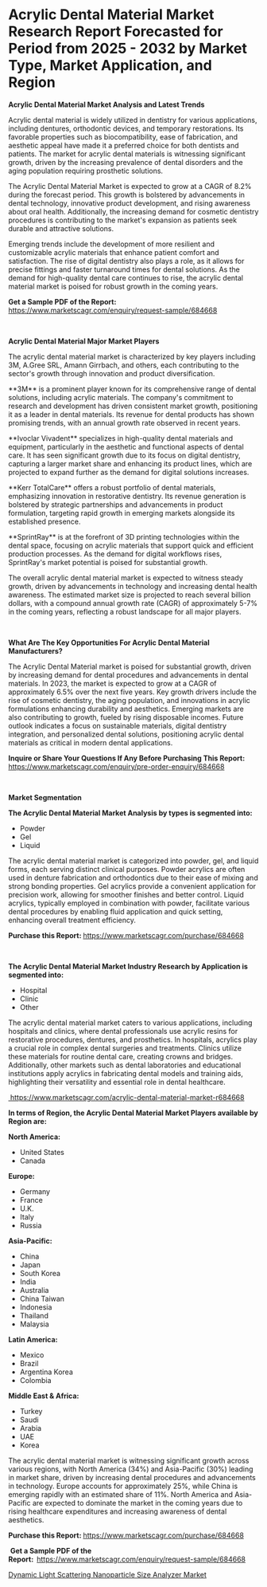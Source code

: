 <p><h1>Acrylic Dental Material Market Research Report Forecasted for Period from 2025 -  2032 by Market Type, Market Application, and Region</h1></p><p><strong>Acrylic Dental Material Market Analysis and Latest Trends</strong></p>
<p><p>Acrylic dental material is widely utilized in dentistry for various applications, including dentures, orthodontic devices, and temporary restorations. Its favorable properties such as biocompatibility, ease of fabrication, and aesthetic appeal have made it a preferred choice for both dentists and patients. The market for acrylic dental materials is witnessing significant growth, driven by the increasing prevalence of dental disorders and the aging population requiring prosthetic solutions.</p><p>The Acrylic Dental Material Market is expected to grow at a CAGR of 8.2% during the forecast period. This growth is bolstered by advancements in dental technology, innovative product development, and rising awareness about oral health. Additionally, the increasing demand for cosmetic dentistry procedures is contributing to the market's expansion as patients seek durable and attractive solutions.</p><p>Emerging trends include the development of more resilient and customizable acrylic materials that enhance patient comfort and satisfaction. The rise of digital dentistry also plays a role, as it allows for precise fittings and faster turnaround times for dental solutions. As the demand for high-quality dental care continues to rise, the acrylic dental material market is poised for robust growth in the coming years.</p></p>
<p><strong>Get a Sample PDF of the Report:&nbsp;</strong> <a href="https://www.marketscagr.com/enquiry/request-sample/684668?utm_campaign=3533&utm_medium=2&utm_source=Github&utm_content=ia&utm_term=29032025&utm_id=acrylic-dental-material">https://www.marketscagr.com/enquiry/request-sample/684668</a></p>
<p>&nbsp;</p>
<p><strong>Acrylic Dental Material Major Market Players</strong></p>
<p><p>The acrylic dental material market is characterized by key players including 3M, A.Gree SRL, Amann Girrbach, and others, each contributing to the sector's growth through innovation and product diversification. </p><p>**3M** is a prominent player known for its comprehensive range of dental solutions, including acrylic materials. The company's commitment to research and development has driven consistent market growth, positioning it as a leader in dental materials. Its revenue for dental products has shown promising trends, with an annual growth rate observed in recent years.</p><p>**Ivoclar Vivadent** specializes in high-quality dental materials and equipment, particularly in the aesthetic and functional aspects of dental care. It has seen significant growth due to its focus on digital dentistry, capturing a larger market share and enhancing its product lines, which are projected to expand further as the demand for digital solutions increases.</p><p>**Kerr TotalCare** offers a robust portfolio of dental materials, emphasizing innovation in restorative dentistry. Its revenue generation is bolstered by strategic partnerships and advancements in product formulation, targeting rapid growth in emerging markets alongside its established presence.</p><p>**SprintRay** is at the forefront of 3D printing technologies within the dental space, focusing on acrylic materials that support quick and efficient production processes. As the demand for digital workflows rises, SprintRay's market potential is poised for substantial growth.</p><p>The overall acrylic dental material market is expected to witness steady growth, driven by advancements in technology and increasing dental health awareness. The estimated market size is projected to reach several billion dollars, with a compound annual growth rate (CAGR) of approximately 5-7% in the coming years, reflecting a robust landscape for all major players.</p></p>
<p>&nbsp;</p>
<p><strong>What Are The Key Opportunities For Acrylic Dental Material Manufacturers?</strong></p>
<p><p>The Acrylic Dental Material market is poised for substantial growth, driven by increasing demand for dental procedures and advancements in dental materials. In 2023, the market is expected to grow at a CAGR of approximately 6.5% over the next five years. Key growth drivers include the rise of cosmetic dentistry, the aging population, and innovations in acrylic formulations enhancing durability and aesthetics. Emerging markets are also contributing to growth, fueled by rising disposable incomes. Future outlook indicates a focus on sustainable materials, digital dentistry integration, and personalized dental solutions, positioning acrylic dental materials as critical in modern dental applications.</p></p>
<p><strong>Inquire or Share Your Questions If Any Before Purchasing This Report:</strong> <a href="https://www.marketscagr.com/enquiry/pre-order-enquiry/684668?utm_campaign=3533&utm_medium=2&utm_source=Github&utm_content=ia&utm_term=29032025&utm_id=acrylic-dental-material">https://www.marketscagr.com/enquiry/pre-order-enquiry/684668</a></p>
<p>&nbsp;</p>
<p><strong>Market Segmentation</strong></p>
<p><strong>The Acrylic Dental Material Market Analysis by types is segmented into:</strong></p>
<p><ul><li>Powder</li><li>Gel</li><li>Liquid</li></ul></p>
<p><p>The acrylic dental material market is categorized into powder, gel, and liquid forms, each serving distinct clinical purposes. Powder acrylics are often used in denture fabrication and orthodontics due to their ease of mixing and strong bonding properties. Gel acrylics provide a convenient application for precision work, allowing for smoother finishes and better control. Liquid acrylics, typically employed in combination with powder, facilitate various dental procedures by enabling fluid application and quick setting, enhancing overall treatment efficiency.</p></p>
<p><strong>Purchase this Report:&nbsp;</strong><a href="https://www.marketscagr.com/purchase/684668?utm_campaign=3533&utm_medium=2&utm_source=Github&utm_content=ia&utm_term=29032025&utm_id=acrylic-dental-material">https://www.marketscagr.com/purchase/684668</a></p>
<p>&nbsp;</p>
<p><strong>The Acrylic Dental Material Market Industry Research by Application is segmented into:</strong></p>
<p><ul><li>Hospital</li><li>Clinic</li><li>Other</li></ul></p>
<p><p>The acrylic dental material market caters to various applications, including hospitals and clinics, where dental professionals use acrylic resins for restorative procedures, dentures, and prosthetics. In hospitals, acrylics play a crucial role in complex dental surgeries and treatments. Clinics utilize these materials for routine dental care, creating crowns and bridges. Additionally, other markets such as dental laboratories and educational institutions apply acrylics in fabricating dental models and training aids, highlighting their versatility and essential role in dental healthcare.</p></p>
<p><a href="https://www.marketscagr.com/acrylic-dental-material-market-r684668?utm_campaign=3533&utm_medium=2&utm_source=Github&utm_content=ia&utm_term=29032025&utm_id=acrylic-dental-material">&nbsp;https://www.marketscagr.com/acrylic-dental-material-market-r684668</a></p>
<p><strong>In terms of Region, the Acrylic Dental Material Market Players available by Region are:</strong></p>
<p>
    <p> <strong> North America: </strong>
        <ul>
            <li>United States</li>
            <li>Canada</li>
        </ul>
        </p> 
    <p> <strong> Europe: </strong>
        <ul>
            <li>Germany</li>
            <li>France</li>
            <li>U.K.</li>
            <li>Italy</li>
            <li>Russia</li>
        </ul>
        </p> 
    <p> <strong> Asia-Pacific: </strong>
        <ul>
            <li>China</li>
            <li>Japan</li>
            <li>South Korea</li>
            <li>India</li>
            <li>Australia</li>
            <li>China Taiwan</li>
            <li>Indonesia</li>
            <li>Thailand</li>
            <li>Malaysia</li>
        </ul>
        </p> 
    <p> <strong> Latin America: </strong>
        <ul>
            <li>Mexico</li>
            <li>Brazil</li>
            <li>Argentina Korea</li>
            <li>Colombia</li>
        </ul>
        </p> 
    <p> <strong> Middle East & Africa: </strong>
        <ul>
            <li>Turkey</li>
            <li>Saudi</li>
            <li>Arabia</li>
            <li>UAE</li>
            <li>Korea</li>
        </ul>
    </p>
    </p>
<p><p>The acrylic dental material market is witnessing significant growth across various regions, with North America (34%) and Asia-Pacific (30%) leading in market share, driven by increasing dental procedures and advancements in technology. Europe accounts for approximately 25%, while China is emerging rapidly with an estimated share of 11%. North America and Asia-Pacific are expected to dominate the market in the coming years due to rising healthcare expenditures and increasing awareness of dental aesthetics. </p></p>
<p><strong>Purchase this Report: </strong><a href="https://www.marketscagr.com/purchase/684668?utm_campaign=3533&utm_medium=2&utm_source=Github&utm_content=ia&utm_term=29032025&utm_id=acrylic-dental-material">https://www.marketscagr.com/purchase/684668</a></p>
<p>&nbsp;<strong>Get a Sample PDF of the Report:&nbsp;&nbsp;</strong><a href="https://www.marketscagr.com/enquiry/request-sample/684668?utm_campaign=3533&utm_medium=2&utm_source=Github&utm_content=ia&utm_term=29032025&utm_id=acrylic-dental-material">https://www.marketscagr.com/enquiry/request-sample/684668</a></p>
<p><strong></strong></p>
<p><p><a href="https://github.com/tineamonaya/Market-Research-Report-List-1/blob/main/dynamic-light-scattering-nanoparticle-size-analyzer-market.md?utm_campaign=3533&utm_medium=2&utm_source=Github&utm_content=ia&utm_term=29032025&utm_id=acrylic-dental-material">Dynamic Light Scattering Nanoparticle Size Analyzer Market</a></p></p>